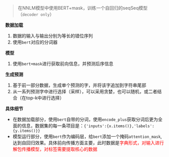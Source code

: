 
> 在NNLM模型中使用BERT+mask，训练一个自回归的seqSeq模型（`decoder only`）

**数据加载**

1. 数据的输入与输出分别为等长的错位序列
2. 使用`bert`对应的分词器


**模型**

1. 使用`bert+mask`进行获取前向信息，并预测后序信息

**生成预测**

1. 基于前一部分数据，生成单个预测的字，并将该字追加到字符串尾部
2. 从一系列预测字中进行选择（采样），可以采用贪婪，也可以随机，或二者结合（在top-k中进行选择）

**具体细节**

- 在数据加载部分，使用`bert`自带的分词，使用`encode_plus`获取分词后更为全面的信息，数据集的每一条项目是：`{'inputs':{x.items()},'labels':{y.items()}}`
- 模型运行部分，使用`bert`作为编码层，给`bert`添加一个掩码`attention_mask`,达到自回归效果。具体前向传播方面主要，此时数据是<font color=red>字典形式，对输入进行解包传播模型，对标签需要提取核心的数据</font>